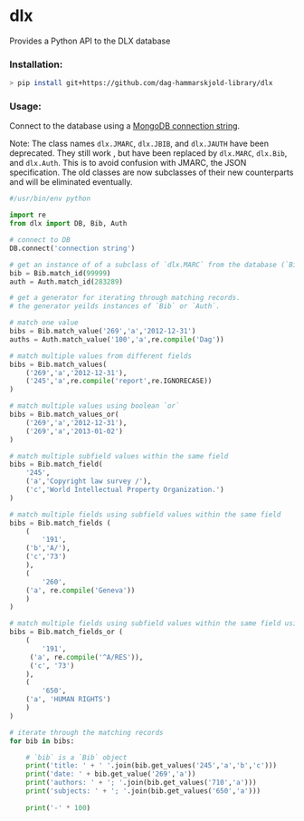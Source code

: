 
# dlx
Provides a Python API to the DLX database

### Installation:
```bash
> pip install git+https://github.com/dag-hammarskjold-library/dlx
```

### Usage:

Connect to the database using a [MongoDB connection string](https://docs.mongodb.com/manual/reference/connection-string/).

Note: The class names `dlx.JMARC`, `dlx.JBIB`, and `dlx.JAUTH` have been deprecated. They still work , but have been replaced by `dlx.MARC`, `dlx.Bib`, and `dlx.Auth`. This is to avoid confusion with JMARC, the JSON specification. The old classes are now subclasses of their new counterparts and will be eliminated eventually.

```python
#/usr/bin/env python

import re
from dlx import DB, Bib, Auth

# connect to DB
DB.connect('connection string')

# get an instance of of a subclass of `dlx.MARC` from the database (`Bib` or `Auth`)
bib = Bib.match_id(99999)
auth = Auth.match_id(283289)

# get a generator for iterating through matching records.
# the generator yeilds instances of `Bib` or `Auth`.

# match one value
bibs = Bib.match_value('269','a','2012-12-31')
auths = Auth.match_value('100','a',re.compile('Dag'))

# match multiple values from different fields
bibs = Bib.match_values(
    ('269','a','2012-12-31'), 
    ('245','a',re.compile('report',re.IGNORECASE))
)

# match multiple values using boolean `or`
bibs = Bib.match_values_or(
    ('269','a','2012-12-31'),
    ('269','a','2013-01-02')
)

# match multiple subfield values within the same field
bibs = Bib.match_field(
    '245', 
    ('a','Copyright law survey /'), 
    ('c','World Intellectual Property Organization.')
)

# match multiple fields using subfield values within the same field 
bibs = Bib.match_fields (
    (
        '191', 
	('b','A/'), 
	('c','73')
    ),
    (
        '260', 
	('a', re.compile('Geneva'))
    )
)

# match multiple fields using subfield values within the same field using boolean `or`
bibs = Bib.match_fields_or (
    (
        '191', 
	 ('a', re.compile('^A/RES')), 
	 ('c', '73')
    ),
    (
        '650',
	('a', 'HUMAN RIGHTS')
    )
)

# iterate through the matching records
for bib in bibs:

    # `bib` is a `Bib` object
    print('title: ' + ' '.join(bib.get_values('245','a','b','c')))
    print('date: ' + bib.get_value('269','a'))
    print('authors: ' + '; '.join(bib.get_values('710','a')))
    print('subjects: ' + '; '.join(bib.get_values('650','a')))
		
    print('-' * 100)
    
```

